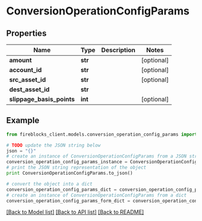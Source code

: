 # ConversionOperationConfigParams


## Properties

Name | Type | Description | Notes
------------ | ------------- | ------------- | -------------
**amount** | **str** |  | [optional] 
**account_id** | **str** |  | [optional] 
**src_asset_id** | **str** |  | [optional] 
**dest_asset_id** | **str** |  | 
**slippage_basis_points** | **int** |  | [optional] 

## Example

```python
from fireblocks_client.models.conversion_operation_config_params import ConversionOperationConfigParams

# TODO update the JSON string below
json = "{}"
# create an instance of ConversionOperationConfigParams from a JSON string
conversion_operation_config_params_instance = ConversionOperationConfigParams.from_json(json)
# print the JSON string representation of the object
print ConversionOperationConfigParams.to_json()

# convert the object into a dict
conversion_operation_config_params_dict = conversion_operation_config_params_instance.to_dict()
# create an instance of ConversionOperationConfigParams from a dict
conversion_operation_config_params_form_dict = conversion_operation_config_params.from_dict(conversion_operation_config_params_dict)
```
[[Back to Model list]](../README.md#documentation-for-models) [[Back to API list]](../README.md#documentation-for-api-endpoints) [[Back to README]](../README.md)


